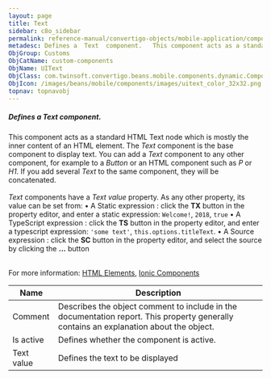 ```yaml
---
layout: page
title: Text
sidebar: c8o_sidebar
permalink: reference-manual/convertigo-objects/mobile-application/components/custom-components/text/
metadesc: Defines a  Text  component.   This component acts as a standard HTML Text node which is mostly the inner content of an HTML element. The  Text  compon
ObjGroup: Customs
ObjCatName: custom-components
ObjName: UIText
ObjClass: com.twinsoft.convertigo.beans.mobile.components.dynamic.ComponentManager$3
ObjIcon: /images/beans/mobile/components/images/uitext_color_32x32.png
topnav: topnavobj
---
```

##### Defines a <i>Text</i> component. 
 This component acts as a standard HTML Text node which is mostly the inner content of an HTML element.
The <i>Text</i> component is the base component to display text.
You can add a <i>Text</i> component to any other component, for example to a <i>Button</i> or an HTML component such as <i>P</i> or <i>H1</i>. If you add several <i>Text</i> to the same component, they will be concatenated. <br /><br /><i>Text</i> components have a <i>Text value</i> property. As any other property, its value can be set from:
• A Static expression : click the <b>TX</b> button in the property editor, and enter a static expression: <code>Welcome!</code>, <code>2018</code>, <code>true</code> 
• A TypeScript expression : click the <b>TS</b> button in the property editor, and enter a typescript expression: <code>'some text'</code>, <code>this.options.titleText</code>. 
• A Source expression : click the <b>SC</b> button in the property editor, and select the source by clicking the <b>...</b> button 

<br />
 For more information: <a href='https://www.w3schools.com/html/html_elements.asp' target='_blank'>HTML Elements</a>, <a href='https://ionicframework.com/docs/v3/components/' target='_blank'>Ionic Components</a>

Name | Description 
--- | ---
Comment | Describes the object comment to include in the documentation report.  This property generally contains an explanation about the object. 
Is active | Defines whether the component is active. 
Text value | Defines the text to be  displayed  

